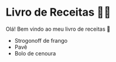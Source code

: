 # Livro de Receitas 👨‍🍳
Olá! Bem vindo ao meu livro de receitas :wave:

 - Strogonoff de frango
 - Pavê
 - Bolo de cenoura

